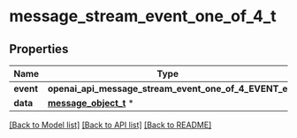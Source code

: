 # message_stream_event_one_of_4_t

## Properties
Name | Type | Description | Notes
------------ | ------------- | ------------- | -------------
**event** | **openai_api_message_stream_event_one_of_4_EVENT_e** |  | 
**data** | [**message_object_t**](message_object.md) \* |  | 

[[Back to Model list]](../README.md#documentation-for-models) [[Back to API list]](../README.md#documentation-for-api-endpoints) [[Back to README]](../README.md)


